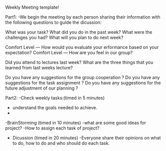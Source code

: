 Weekly Meeting template!

Part1:
-We begin the meeting by each person sharing their information with the following questions to guide the dicussion:




What was your task?
What did you do in the past week?
What were the challenges you had?
What will you plan to do next week?




Comfort Level — How would you evaluate your erformance based on your expectation?
Comfort Level — How are you feel in our group?




Did you attend to lectures last week?
What are the three things that you learned from last weeks lecture?



Do you have any suggestions for the group cooperation ?
Do you have any suggestions for the task assignment ?
Do you have any suggestions for the future adjustment of our planning  ?








Part2:
-Check weekly tasks:(timed in 5 minutes)
  - understand the goals needed to achieve.
  - 
-BrainStorming (timed in 10 minutes)
  -what are some good ideas for project?
  -How to assign each task of project?
  
- Dicussion (timed in 20 minutes)
  -Everyone share their opinions on what to do, how to do and who should do each task.
